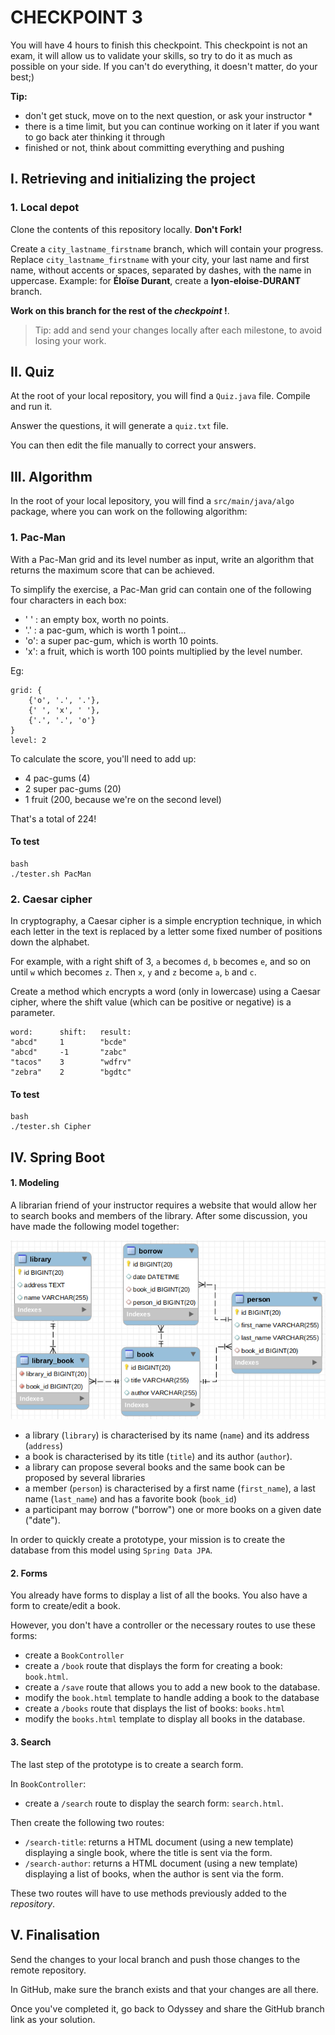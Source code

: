 # CHECKPOINT 3

You will have 4 hours to finish this checkpoint. This checkpoint is not an exam, it will allow us to validate your skills, so try to do it as much as possible on your side. If you can't do everything, it doesn't matter, do your best;)


**Tip:**

* don't get stuck, move on to the next question, or ask your instructor *
* there is a time limit, but you can continue working on it later if you want to go back ater thinking it through
* finished or not, think about committing everything and pushing

## I. Retrieving and initializing the project

### 1. Local depot

Clone the contents of this repository locally. **Don't Fork!**

Create a `city_lastname_firstname` branch, which will contain your progress. Replace `city_lastname_firstname` with your city, your last name and first name, without accents or spaces, separated by dashes, with the name in uppercase. Example: for **Éloïse Durant**, create a **lyon-eloise-DURANT** branch.

**Work on this branch for the rest of the *checkpoint* !**.

> Tip: add and send your changes locally after each milestone, to avoid losing your work.

## II. Quiz

At the root of your local repository, you will find a `Quiz.java` file. Compile and run it.

Answer the questions, it will generate a `quiz.txt` file.

You can then edit the file manually to correct your answers.

## III. Algorithm

In the root of your local lepository, you will find a `src/main/java/algo` package, where you can work on the following algorithm:

### 1. Pac-Man

With a Pac-Man grid and its level number as input, write an algorithm that returns the maximum score that can be achieved.

To simplify the exercise, a Pac-Man grid can contain one of the following four characters in each box:

* ' ' : an empty box, worth no points.
* '.' : a pac-gum, which is worth 1 point...
* 'o': a super pac-gum, which is worth 10 points.
* 'x': a fruit, which is worth 100 points multiplied by the level number.

Eg:

```
grid: {
    {'o', '.', '.'},
    {' ', 'x', ' '},
    {'.', '.', 'o'}
}
level: 2
```

To calculate the score, you'll need to add up:

* 4 pac-gums (4)
* 2 super pac-gums (20)
* 1 fruit (200, because we're on the second level)

That's a total of 224!

#### To test
```
bash
./tester.sh PacMan
```

### 2. Caesar cipher
       
In cryptography, a Caesar cipher is a simple encryption technique, in which each letter in the text is replaced by a letter some fixed number of positions down the alphabet.

For example, with a right shift of 3, `a` becomes `d`, `b` becomes `e`, and so on until `w` which becomes `z`. Then `x`, `y` and `z` become `a`, `b` and `c`. 

Create a method which encrypts a word (only in lowercase) using a Caesar cipher, where the shift value (which can be positive or negative) is a parameter.

```
word:      shift:   result:
"abcd"     1        "bcde"
"abcd"     -1       "zabc"
"tacos"    3        "wdfrv"
"zebra"    2        "bgdtc"
```

#### To test

```
bash
./tester.sh Cipher
```

## IV. Spring Boot

#### 1. Modeling

A librarian friend of your instructor requires a website that would allow her to search books and members of the library. After some discussion, you have made the following model together:

![library model](database/checkpoint3_model.png)

* a library (`library`) is characterised by its name (`name`) and its address (`address`)
* a book is characterised by its title (`title`) and its author (`author`).
* a library can propose several books and the same book can be proposed by several libraries
* a member (`person`) is characterised by a first name (`first_name`), a last name (`last_name`) and has a favorite book (`book_id`)
* a participant may borrow ("borrow") one or more books on a given date ("date").

In order to quickly create a prototype, your mission is to create the database from this model using `Spring Data JPA`.

#### 2. Forms

You already have forms to display a list of all the books. You also have a form to create/edit a book.

However, you don't have a controller or the necessary routes to use these forms:

* create a `BookController`
* create a `/book` route that displays the form for creating a book: `book.html`.
* create a `/save` route that allows you to add a new book to the database.
* modify the `book.html` template to handle adding a book to the database
* create a `/books` route that displays the list of books: `books.html`
* modify the `books.html` template to display all books in the database.

#### 3. Search

The last step of the prototype is to create a search form.

In `BookController`:
* create a `/search` route to display the search form: `search.html`.

Then create the following two routes:

* `/search-title`: returns a HTML document (using a new template) displaying a single book, where the title is sent via the form.
* `/search-author`: returns a HTML document (using a new template) displaying a list of books, when the author is sent via the form.

These two routes will have to use methods previously added to the *repository*.

## V. Finalisation

Send the changes to your local branch and push those changes to the remote repository.

In GitHub, make sure the branch exists and that your changes are all there.

Once you've completed it, go back to Odyssey and share the GitHub branch link as your solution.
